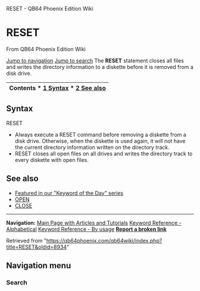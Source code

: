 


RESET - QB64 Phoenix Edition Wiki








# RESET



From QB64 Phoenix Edition Wiki



[Jump to navigation](#mw-head)
[Jump to search](#searchInput)
The **RESET** statement closes all files and writes the directory information to a diskette before it is removed from a disk drive.


  






| Contents * [1 Syntax](#Syntax) * [2 See also](#See_also) |
| --- |


## Syntax


RESET
  




* Always execute a RESET command before removing a diskette from a disk drive. Otherwise, when the diskette is used again, it will not have the current directory information written on the directory track.
* RESET closes all open files on all drives and writes the directory track to every diskette with open files.


  




## See also


* [Featured in our "Keyword of the Day" series](https://qb64phoenix.com/forum/showthread.php?tid=1357)
* [OPEN](/qb64wiki/index.php/OPEN "OPEN")
* [CLOSE](/qb64wiki/index.php/CLOSE "CLOSE")


  






---


**Navigation:**
[Main Page with Articles and Tutorials](/qb64wiki/index.php/Main_Page "Main Page")
[Keyword Reference - Alphabetical](/qb64wiki/index.php/Keyword_Reference_-_Alphabetical "Keyword Reference - Alphabetical")
[Keyword Reference - By usage](/qb64wiki/index.php/Keyword_Reference_-_By_usage "Keyword Reference - By usage")
**[Report a broken link](https://qb64phoenix.com/forum/showthread.php?tid=2800)**  





Retrieved from "<https://qb64phoenix.com/qb64wiki/index.php?title=RESET&oldid=8934>"




## Navigation menu








### Search





















